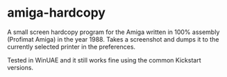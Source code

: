 # amiga-hardcopy
A small screen hardcopy program for the Amiga written in 100% assembly (Profimat Amiga) in the year 1988. 
Takes a screenshot and dumps it to the currently selected printer in the preferences.

Tested in WinUAE and it still works fine using the common Kickstart versions.
